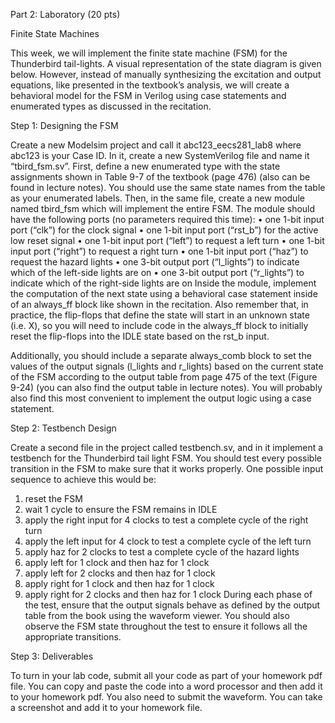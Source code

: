 Part 2: Laboratory (20 pts)   
 
Finite State Machines   
 
 
This week, we will implement the finite state machine (FSM) for the Thunderbird tail-lights.  A visual representation of the state diagram is given below.  However, instead of manually synthesizing the excitation and output equations, like presented in the textbook’s analysis, we will create a behavioral model for the FSM in Verilog using case statements and enumerated types as discussed in the recitation.   
  
 
 
Step 1: Designing the FSM 
 
Create a new Modelsim project and call it abc123_eecs281_lab8 where abc123 is your Case ID.  In it, create a new SystemVerilog file and name it “tbird_fsm.sv”.  First, define a new enumerated type with the state assignments shown in Table 9-7 of the textbook (page 476) (also can be found in lecture notes).  You should use the same state names from the table as your enumerated labels.  Then, in the same file, create a new module named tbird_fsm which will implement the entire FSM.  The module should have the following ports (no parameters required this time): 
•	one 1-bit input port (“clk”) for the clock signal 
•	one 1-bit input port (“rst_b”) for the active low reset signal 
•	one 1-bit input port (“left”) to request a left turn 
•	one 1-bit input port (“right”) to request a right turn 
•	one 1-bit input port (“haz”) to request the hazard lights 
•	one 3-bit output port (“l_lights”) to indicate which of the left-side lights are on 
•	one 3-bit output port (“r_lights”) to indicate which of the right-side lights are on 
Inside the module, implement the computation of the next state using a behavioral case statement inside of an always_ff block like shown in the recitation.  Also remember that, in practice, the flip-flops that define the state will start in an unknown state (i.e. X), so you will need to include code in the always_ff block to initially reset the flip-flops into the IDLE state based on the rst_b input. 
 
Additionally, you should include a separate always_comb block to set the values of the output signals (l_lights and r_lights) based on the current state of the FSM according to the output table from page 475 of the text (Figure 9-24) (you can also find the output table in lecture notes).  You will probably also find this most convenient to implement the output logic using a case statement. 
 
Step 2: Testbench Design 
 
Create a second file in the project called testbench.sv, and in it implement a testbench for the Thunderbird tail light FSM.  You should test every possible transition in the FSM to make sure that it works properly.  One possible input sequence to achieve this would be: 
1.	reset the FSM 
2.	wait 1 cycle to ensure the FSM remains in IDLE 
3.	apply the right input for 4 clocks to test a complete cycle of the right turn 
4.	apply the left input for 4 clock to test a complete cycle of the left turn 
5.	apply haz for 2 clocks to test a complete cycle of the hazard lights 
6.	apply left for 1 clock and then haz for 1 clock 
7.	apply left for 2 clocks and then haz for 1 clock 
8.	apply right for 1 clock and then haz for 1 clock 
9.	apply right for 2 clocks and then haz for 1 clock 
During each phase of the test, ensure that the output signals behave as defined by the output table from the book using the waveform viewer.  You should also observe the FSM state throughout the test to ensure it follows all the appropriate transitions. 
 
Step 3: Deliverables 
 
To turn in your lab code, submit all your code as part of your homework pdf file. You can copy and paste the code into a word processor and then add it to your homework pdf. You also need to submit the waveform. You can take a screenshot and add it to your homework file. 
  

